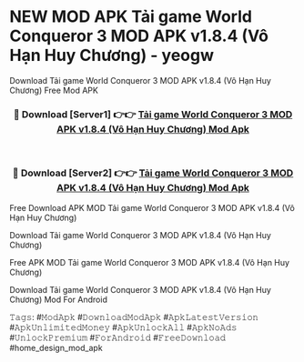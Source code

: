 # NEW MOD APK Tải game World Conqueror 3 MOD APK v1.8.4 (Vô Hạn Huy Chương) - yeogw
Download Tải game World Conqueror 3 MOD APK v1.8.4 (Vô Hạn Huy Chương) Free Mod APK

<div align="center">
<h3>🔴 Download [Server1] 👉👉 <a href="https://apk-comot.site?title=Tải_game_World_Conqueror_3_MOD_APK_v1.8.4_(Vô_Hạn_Huy_Chương)">Tải game World Conqueror 3 MOD APK v1.8.4 (Vô Hạn Huy Chương) Mod Apk</a></h3><br>

<h3>🔴 Download [Server2] 👉👉 <a href="https://apk-comot.site?title=Tải_game_World_Conqueror_3_MOD_APK_v1.8.4_(Vô_Hạn_Huy_Chương)">Tải game World Conqueror 3 MOD APK v1.8.4 (Vô Hạn Huy Chương) Mod Apk</a></h3>
</div>


Free Download APK MOD Tải game World Conqueror 3 MOD APK v1.8.4 (Vô Hạn Huy Chương)

Download Tải game World Conqueror 3 MOD APK v1.8.4 (Vô Hạn Huy Chương) 

Free APK MOD Tải game World Conqueror 3 MOD APK v1.8.4 (Vô Hạn Huy Chương) 

Download Tải game World Conqueror 3 MOD APK v1.8.4 (Vô Hạn Huy Chương) Mod For Android

𝚃𝚊𝚐𝚜: #𝙼𝚘𝚍𝙰𝚙𝚔 #𝙳𝚘𝚠𝚗𝚕𝚘𝚊𝚍𝙼𝚘𝚍𝙰𝚙𝚔 #𝙰𝚙𝚔𝙻𝚊𝚝𝚎𝚜𝚝𝚅𝚎𝚛𝚜𝚒𝚘𝚗 #𝙰𝚙𝚔𝚄𝚗𝚕𝚒𝚖𝚒𝚝𝚎𝚍𝙼𝚘𝚗𝚎𝚢 #𝙰𝚙𝚔𝚄𝚗𝚕𝚘𝚌𝚔𝙰𝚕𝚕 #𝙰𝚙𝚔𝙽𝚘𝙰𝚍𝚜 #𝚄𝚗𝚕𝚘𝚌𝚔𝙿𝚛𝚎𝚖𝚒𝚞𝚖 #𝙵𝚘𝚛𝙰𝚗𝚍𝚛𝚘𝚒𝚍 #𝙵𝚛𝚎𝚎𝙳𝚘𝚠𝚗𝚕𝚘𝚊𝚍 #home_design_mod_apk